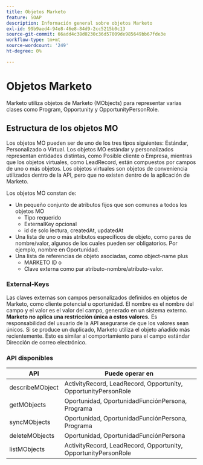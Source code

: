 ```yaml
---
title: Objetos Marketo
feature: SOAP
description: Información general sobre objetos Marketo
exl-id: 99b9aed4-94e8-46e8-84d9-2cc5215b0c13
source-git-commit: 66add4c38d0230c36d57009de985649bb67fde3e
workflow-type: tm+mt
source-wordcount: '249'
ht-degree: 0%

---
```


# Objetos Marketo

Marketo utiliza objetos de Marketo (MObjects) para representar varias clases como Program, Opportunity y OpportunityPersonRole.

## Estructura de los objetos MO

Los objetos MO pueden ser de uno de los tres tipos siguientes: Estándar, Personalizado o Virtual. Los objetos MO estándar y personalizados representan entidades distintas, como Posible cliente o Empresa, mientras que los objetos virtuales, como LeadRecord, están compuestos por campos de uno o más objetos. Los objetos virtuales son objetos de conveniencia utilizados dentro de la API, pero que no existen dentro de la aplicación de Marketo.

Los objetos MO constan de:

- Un pequeño conjunto de atributos fijos que son comunes a todos los objetos MO
   - Tipo requerido
   - ExternalKey opcional
   - id de solo lectura, createdAt, updatedAt
- Una lista de uno o más atributos específicos de objeto, como pares de nombre/valor, algunos de los cuales pueden ser obligatorios. Por ejemplo, nombre en Oportunidad.
- Una lista de referencias de objeto asociadas, como object-name plus
   - MARKETO ID o
   - Clave externa como par atributo-nombre/atributo-valor.

### External-Keys

Las claves externas son campos personalizados definidos en objetos de Marketo, como cliente potencial u oportunidad. El nombre es el nombre del campo y el valor es el valor del campo, generado en un sistema externo. **Marketo no aplica una restricción única a estos valores.** Es responsabilidad del usuario de la API asegurarse de que los valores sean únicos. Si se produce un duplicado, Marketo utiliza el objeto añadido más recientemente. Esto es similar al comportamiento para el campo estándar Dirección de correo electrónico.

### API disponibles

| API | Puede operar en |
|---|---|
| describeMObject | ActivityRecord, LeadRecord, Opportunity, OpportunityPersonRole |
| getMObjects | Oportunidad, OportunidadFunciónPersona, Programa |
| syncMObjects | Oportunidad, OportunidadFunciónPersona, Programa |
| deleteMObjects | Oportunidad, OportunidadFunciónPersona |
| listMObjects | ActivityRecord, LeadRecord, Opportunity, OpportunityPersonRole |

